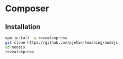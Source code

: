 # Composer

## Installation

```bash
npm install -g revealexpress
git clone https://github.com/pjehan-teaching/nodejs
cd nodejs
revealexpress
```
